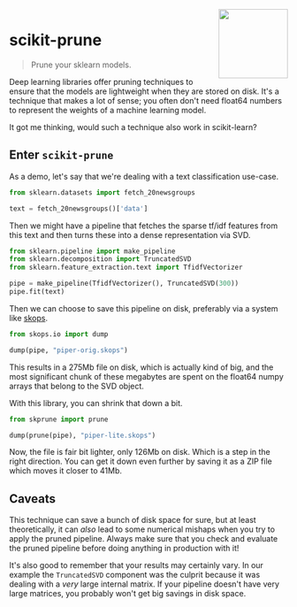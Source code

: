  <img src="https://raw.githubusercontent.com/koaning/scikit-prune/main/docs/images/icon.png" width="125" height="125" align="right" />

# scikit-prune

> Prune your sklearn models.

Deep learning libraries offer pruning techniques to ensure that the
models are lightweight when they are stored on disk. It's a technique
that makes a lot of sense; you often don't need float64 numbers to
represent the weights of a machine learning model. 

It got me thinking, would such a technique also work in scikit-learn? 

## Enter `scikit-prune`

As a demo, let's say that we're dealing with a text classification use-case. 

```python
from sklearn.datasets import fetch_20newsgroups

text = fetch_20newsgroups()['data']
```

Then we might have a pipeline that fetches the sparse tf/idf features from
this text and then turns these into a dense representation via SVD. 

```python
from sklearn.pipeline import make_pipeline
from sklearn.decomposition import TruncatedSVD
from sklearn.feature_extraction.text import TfidfVectorizer

pipe = make_pipeline(TfidfVectorizer(), TruncatedSVD(300))
pipe.fit(text)
```

Then we can choose to save this pipeline on disk, preferably via
a system like [skops](https://github.com/skops-dev/skops).

```python
from skops.io import dump

dump(pipe, "piper-orig.skops")
```

This results in a 275Mb file on disk, which is actually kind of big, and
the most significant chunk of these megabytes are spent on the float64 numpy 
arrays that belong to the SVD object. 

With this library, you can shrink that down a bit. 

```python
from skprune import prune 

dump(prune(pipe), "piper-lite.skops")
```

Now, the file is fair bit lighter, only 126Mb on disk. Which is a step
in the right direction. You can get it down even further by saving it 
as a ZIP file which moves it closer to 41Mb. 

## Caveats 

This technique can save a bunch of disk space for sure, but at least theoretically,
it can _also_ lead to some numerical mishaps when you try to apply the pruned pipeline. 
Always make sure that you check and evaluate the pruned pipeline before doing anything
in production with it! 

It's also good to remember that your results may certainly vary. In our example
the `TruncatedSVD` component was the culprit because it was dealing with a _very_ large internal
matrix. If your pipeline doesn't have very large matrices, you probably won't get
big savings in disk space.
